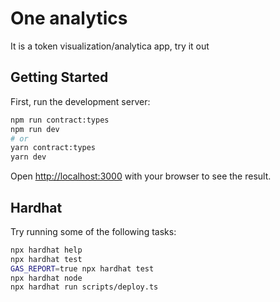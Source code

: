 # One analytics

It is a token visualization/analytica app, try it out

## Getting Started

First, run the development server:

```bash
npm run contract:types
npm run dev
# or
yarn contract:types
yarn dev
```

Open [http://localhost:3000](http://localhost:3000) with your browser to see the result.

## Hardhat

Try running some of the following tasks:

```bash
npx hardhat help
npx hardhat test
GAS_REPORT=true npx hardhat test
npx hardhat node
npx hardhat run scripts/deploy.ts
```
